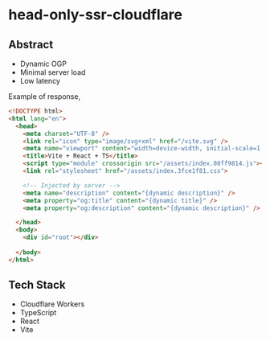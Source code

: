 # head-only-ssr-cloudflare

## Abstract
- Dynamic OGP
- Minimal server load
- Low latency

Example of response,
```html
<!DOCTYPE html>
<html lang="en">
  <head>
    <meta charset="UTF-8" />
    <link rel="icon" type="image/svg+xml" href="/vite.svg" />
    <meta name="viewport" content="width=device-width, initial-scale=1.0" />
    <title>Vite + React + TS</title>
    <script type="module" crossorigin src="/assets/index.08ff9814.js"></script>
    <link rel="stylesheet" href="/assets/index.3fce1f81.css">

    <!-- Injected by server -->
    <meta name="description" content="{dynamic description}" />
    <meta property="og:title" content="{dynamic title}" />
    <meta property="og:description" content="{dynamic description}" />

  </head>
  <body>
    <div id="root"></div>
    
  </body>
</html>

```

## Tech Stack
- Cloudflare Workers
- TypeScript
- React
- Vite